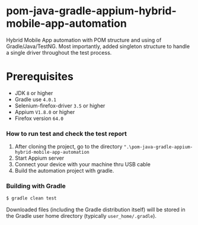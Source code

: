 # pom-java-gradle-appium-hybrid-mobile-app-automation
Hybrid Mobile App automation with POM structure and using of Gradle/Java/TestNG. Most importantly, added singleton structure to handle a single driver throughout the test process.

# Prerequisites
* JDK `8` or higher
* Gradle use `4.0.1`
* Selenium-firefox-driver `3.5` or higher
* Appium `V1.8.0` or higher
* Firefox version `64.0`

### How to run test and check the test report
1. After cloning the project, go to the directory `".\pom-java-gradle-appium-hybrid-mobile-app-automation`
2. Start Appium server
3. Connect your device with your machine thru USB cable
4. Build the automation project with gradle.

### Building with Gradle
```sh
$ gradle clean test
```
Downloaded files (including the Gradle distribution itself) will be stored in the Gradle user home directory (typically `user_home/.gradle`).
